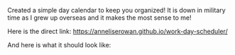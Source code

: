 Created a simple day calendar to keep you organized! It is down in military time as I grew up overseas and it makes the most sense to me!

Here is the direct link: https://anneliserowan.github.io/work-day-scheduler/

And here is what it should look like: 